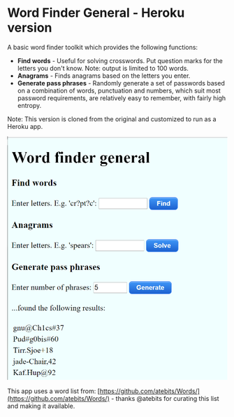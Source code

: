 # Word Finder General - Heroku version

A basic word finder toolkit which provides the following functions:

- __Find words__ - Useful for solving crosswords. Put question marks for the letters you don't know. Note: output is limited to 100 words.
- __Anagrams__ - Finds anagrams based on the letters you enter.
- __Generate pass phrases__ - Randomly generate a set of passwords based on a combination of words, punctuation and numbers, which suit most password requirements, are relatively easy to remember, with fairly high entropy.

Note: This version is cloned from the original and customized to run as a Heroku app.

![](./img/screenshot.png)

This app uses a word list from: [https://github.com/atebits/Words/](https://github.com/atebits/Words/) - thanks @atebits for curating this list and making it available.
